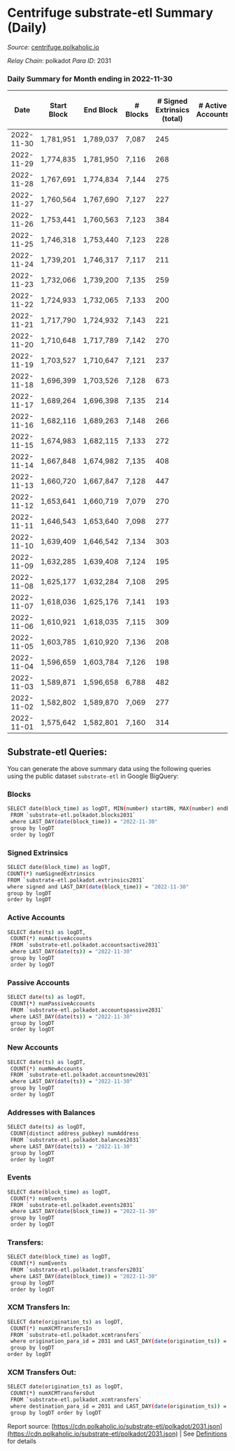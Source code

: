 # Centrifuge substrate-etl Summary (Daily)

_Source_: [centrifuge.polkaholic.io](https://centrifuge.polkaholic.io)

*Relay Chain*: polkadot
*Para ID*: 2031



### Daily Summary for Month ending in 2022-11-30


| Date | Start Block | End Block | # Blocks | # Signed Extrinsics (total) | # Active Accounts | # Passive | # New | # Addresses with Balances | # Events | # Transfers | # XCM Transfers In | # XCM Transfers Out | Issues | 
| ---- | ----------- | --------- | -------- | --------------------------- | ----------------- | --------- | ----- | ------------------------- | -------- | ----------- | ------------------ | ------------------- | ------ |
| 2022-11-30 | 1,781,951 | 1,789,037 | 7,087 | 245 |  |  |  | 43,649 | 16,015 | 205  |   |   |  |
| 2022-11-29 | 1,774,835 | 1,781,950 | 7,116 | 268 |  |  |  | 43,634 | 16,197 | 199  |   |   |  |
| 2022-11-28 | 1,767,691 | 1,774,834 | 7,144 | 275 |  |  |  | 43,614 | 16,284 | 215  |   |   |  |
| 2022-11-27 | 1,760,564 | 1,767,690 | 7,127 | 227 |  |  |  | 43,597 | 15,885 | 156  |   |   |  |
| 2022-11-26 | 1,753,441 | 1,760,563 | 7,123 | 384 |  |  |  | 43,589 | 17,008 | 319  |   |   |  |
| 2022-11-25 | 1,746,318 | 1,753,440 | 7,123 | 228 |  |  |  |  | 15,928 | 166  |   |   |  |
| 2022-11-24 | 1,739,201 | 1,746,317 | 7,117 | 211 |  |  |  | 43,557 | 15,759 | 122  |   |   |  |
| 2022-11-23 | 1,732,066 | 1,739,200 | 7,135 | 259 |  |  |  | 43,548 | 16,104 | 130  |   |   |  |
| 2022-11-22 | 1,724,933 | 1,732,065 | 7,133 | 200 |  |  |  | 43,541 | 15,726 | 138  |   |   |  |
| 2022-11-21 | 1,717,790 | 1,724,932 | 7,143 | 221 |  |  |  |  | 15,872 | 133  |   |   |  |
| 2022-11-20 | 1,710,648 | 1,717,789 | 7,142 | 270 |  |  |  |  | 16,238 | 203  |   |   |  |
| 2022-11-19 | 1,703,527 | 1,710,647 | 7,121 | 237 |  |  |  |  | 15,952 | 174  |   |   |  |
| 2022-11-18 | 1,696,399 | 1,703,526 | 7,128 | 673 |  |  |  | 43,506 | 19,054 | 382  |   |   |  |
| 2022-11-17 | 1,689,264 | 1,696,398 | 7,135 | 214 |  |  |  |  | 15,878 | 147  |   |   |  |
| 2022-11-16 | 1,682,116 | 1,689,263 | 7,148 | 266 |  |  |  |  | 16,330 | 194  |   |   |  |
| 2022-11-15 | 1,674,983 | 1,682,115 | 7,133 | 272 |  |  |  |  | 16,293 | 202  |   |   |  |
| 2022-11-14 | 1,667,848 | 1,674,982 | 7,135 | 408 |  |  |  | 43,433 | 17,288 | 287  |   |   |  |
| 2022-11-13 | 1,660,720 | 1,667,847 | 7,128 | 447 |  |  |  | 43,396 | 17,802 | 407  |   |   |  |
| 2022-11-12 | 1,653,641 | 1,660,719 | 7,079 | 270 |  |  |  |  | 16,273 | 234  |   |   |  |
| 2022-11-11 | 1,646,543 | 1,653,640 | 7,098 | 277 |  |  |  |  | 16,323 | 190  |   |   |  |
| 2022-11-10 | 1,639,409 | 1,646,542 | 7,134 | 303 |  |  |  | 43,300 | 16,445 | 194  |   |   |  |
| 2022-11-09 | 1,632,285 | 1,639,408 | 7,124 | 195 |  |  |  | 43,289 | 15,702 | 116  |   |   |  |
| 2022-11-08 | 1,625,177 | 1,632,284 | 7,108 | 295 |  |  |  |  | 16,359 | 179  |   |   |  |
| 2022-11-07 | 1,618,036 | 1,625,176 | 7,141 | 193 |  |  |  |  | 15,716 | 113  |   |   |  |
| 2022-11-06 | 1,610,921 | 1,618,035 | 7,115 | 309 |  |  |  |  | 16,441 | 174  |   |   |  |
| 2022-11-05 | 1,603,785 | 1,610,920 | 7,136 | 208 |  |  |  |  | 15,801 | 139  |   |   |  |
| 2022-11-04 | 1,596,659 | 1,603,784 | 7,126 | 198 |  |  |  | 43,241 | 15,727 | 144  |   |   |  |
| 2022-11-03 | 1,589,871 | 1,596,658 | 6,788 | 482 |  |  |  |  | 17,247 | 270  |   |   |  |
| 2022-11-02 | 1,582,802 | 1,589,870 | 7,069 | 277 |  |  |  | 43,209 | 16,154 | 167  |   |   |  |
| 2022-11-01 | 1,575,642 | 1,582,801 | 7,160 | 314 |  |  |  |  | 16,747 | 132  |   |   |  |

## Substrate-etl Queries:
You can generate the above summary data using the following queries using the public dataset `substrate-etl` in Google BigQuery:

### Blocks
```bash
SELECT date(block_time) as logDT, MIN(number) startBN, MAX(number) endBN, COUNT(*) numBlocks 
 FROM `substrate-etl.polkadot.blocks2031`  
 where LAST_DAY(date(block_time)) = "2022-11-30" 
 group by logDT 
 order by logDT
```

### Signed Extrinsics
```bash
SELECT date(block_time) as logDT, 
COUNT(*) numSignedExtrinsics 
FROM `substrate-etl.polkadot.extrinsics2031`  
where signed and LAST_DAY(date(block_time)) = "2022-11-30" 
group by logDT 
order by logDT
```

### Active Accounts
```bash
SELECT date(ts) as logDT, 
 COUNT(*) numActiveAccounts 
 FROM `substrate-etl.polkadot.accountsactive2031` 
 where LAST_DAY(date(ts)) = "2022-11-30" 
 group by logDT 
 order by logDT
```

### Passive Accounts
```bash
SELECT date(ts) as logDT, 
 COUNT(*) numPassiveAccounts 
 FROM `substrate-etl.polkadot.accountspassive2031` 
 where LAST_DAY(date(ts)) = "2022-11-30" 
 group by logDT 
 order by logDT
```

### New Accounts
```bash
SELECT date(ts) as logDT, 
 COUNT(*) numNewAccounts 
 FROM `substrate-etl.polkadot.accountsnew2031` 
 where LAST_DAY(date(ts)) = "2022-11-30" 
 group by logDT
 order by logDT
```

### Addresses with Balances
```bash
SELECT date(ts) as logDT,
 COUNT(distinct address_pubkey) numAddress 
 FROM `substrate-etl.polkadot.balances2031` 
 where LAST_DAY(date(ts)) = "2022-11-30" 
 group by logDT 
 order by logDT
```

### Events
```bash
SELECT date(block_time) as logDT, 
 COUNT(*) numEvents 
 FROM `substrate-etl.polkadot.events2031` 
 where LAST_DAY(date(block_time)) = "2022-11-30" 
 group by logDT 
 order by logDT
```

### Transfers:
```bash
SELECT date(block_time) as logDT, 
 COUNT(*) numEvents 
 FROM `substrate-etl.polkadot.transfers2031` 
 where LAST_DAY(date(block_time)) = "2022-11-30" 
 group by logDT 
 order by logDT
```

### XCM Transfers In:
```bash
SELECT date(origination_ts) as logDT, 
 COUNT(*) numXCMTransfersIn 
 FROM `substrate-etl.polkadot.xcmtransfers` 
 where origination_para_id = 2031 and LAST_DAY(date(origination_ts)) = "2022-11-30" 
 group by logDT 
order by logDT
```

### XCM Transfers Out:
```bash
SELECT date(origination_ts) as logDT, 
 COUNT(*) numXCMTransfersOut 
 FROM `substrate-etl.polkadot.xcmtransfers` 
 where destination_para_id = 2031 and LAST_DAY(date(origination_ts)) = "2022-11-30" 
 group by logDT order by logDT
```


Report source: [https://cdn.polkaholic.io/substrate-etl/polkadot/2031.json](https://cdn.polkaholic.io/substrate-etl/polkadot/2031.json) | See [Definitions](/DEFINITIONS.md) for details
